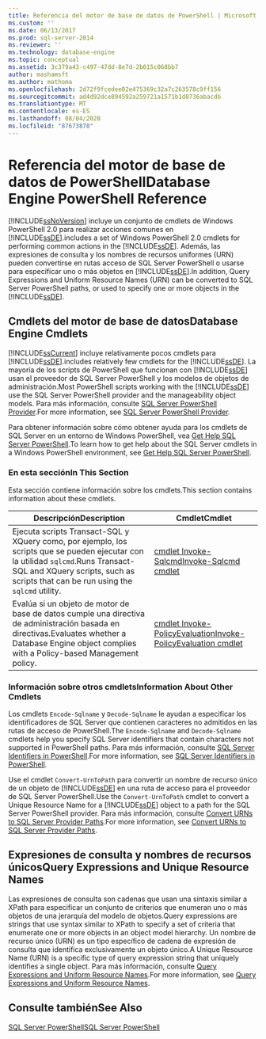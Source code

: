 ```yaml
---
title: Referencia del motor de base de datos de PowerShell | Microsoft Docs
ms.custom: ''
ms.date: 06/13/2017
ms.prod: sql-server-2014
ms.reviewer: ''
ms.technology: database-engine
ms.topic: conceptual
ms.assetid: 3c379a43-c497-47dd-8e7d-2b015c068bb7
author: mashamsft
ms.author: mathoma
ms.openlocfilehash: 2d72f9fcedee02e475369c32a7c263578c9ff156
ms.sourcegitcommit: ad4d92dce894592a259721a1571b1d8736abacdb
ms.translationtype: MT
ms.contentlocale: es-ES
ms.lasthandoff: 08/04/2020
ms.locfileid: "87673878"
---
```

# <a name="database-engine-powershell-reference"></a><span data-ttu-id="af753-102">Referencia del motor de base de datos de PowerShell</span><span class="sxs-lookup"><span data-stu-id="af753-102">Database Engine PowerShell Reference</span></span>
  [!INCLUDE[ssNoVersion](../includes/ssnoversion-md.md)] <span data-ttu-id="af753-103">incluye un conjunto de cmdlets de Windows PowerShell 2.0 para realizar acciones comunes en [!INCLUDE[ssDE](../includes/ssde-md.md)].</span><span class="sxs-lookup"><span data-stu-id="af753-103">includes a set of Windows PowerShell 2.0 cmdlets for performing common actions in the [!INCLUDE[ssDE](../includes/ssde-md.md)].</span></span> <span data-ttu-id="af753-104">Además, las expresiones de consulta y los nombres de recursos uniformes (URN) pueden convertirse en rutas acceso de SQL Server PowerShell o usarse para especificar uno o más objetos en [!INCLUDE[ssDE](../includes/ssde-md.md)].</span><span class="sxs-lookup"><span data-stu-id="af753-104">In addition, Query Expressions and Uniform Resource Names (URN) can be converted to SQL Server PowerShell paths, or used to specify one or more objects in the [!INCLUDE[ssDE](../includes/ssde-md.md)].</span></span>  
  
## <a name="database-engine-cmdlets"></a><span data-ttu-id="af753-105">Cmdlets del motor de base de datos</span><span class="sxs-lookup"><span data-stu-id="af753-105">Database Engine Cmdlets</span></span>  
 [!INCLUDE[ssCurrent](../includes/sscurrent-md.md)] <span data-ttu-id="af753-106">incluye relativamente pocos cmdlets para [!INCLUDE[ssDE](../includes/ssde-md.md)].</span><span class="sxs-lookup"><span data-stu-id="af753-106">includes relatively few cmdlets for the [!INCLUDE[ssDE](../includes/ssde-md.md)].</span></span> <span data-ttu-id="af753-107">La mayoría de los scripts de PowerShell que funcionan con [!INCLUDE[ssDE](../includes/ssde-md.md)] usan el proveedor de SQL Server PowerShell y los modelos de objetos de administración.</span><span class="sxs-lookup"><span data-stu-id="af753-107">Most PowerShell scripts working with the [!INCLUDE[ssDE](../includes/ssde-md.md)] use the SQL Server PowerShell provider and the manageability object models.</span></span> <span data-ttu-id="af753-108">Para más información, consulte [SQL Server PowerShell Provider](../powershell/sql-server-powershell-provider.md).</span><span class="sxs-lookup"><span data-stu-id="af753-108">For more information, see [SQL Server PowerShell Provider](../powershell/sql-server-powershell-provider.md).</span></span>  
  
 <span data-ttu-id="af753-109">Para obtener información sobre cómo obtener ayuda para los cmdlets de SQL Server en un entorno de Windows PowerShell, vea [Get Help SQL Server PowerShell](../powershell/sql-server-powershell.md).</span><span class="sxs-lookup"><span data-stu-id="af753-109">To learn how to get help about the SQL Server cmdlets in a Windows PowerShell environment, see [Get Help SQL Server PowerShell](../powershell/sql-server-powershell.md).</span></span>  
  
### <a name="in-this-section"></a><span data-ttu-id="af753-110">En esta sección</span><span class="sxs-lookup"><span data-stu-id="af753-110">In This Section</span></span>  
 <span data-ttu-id="af753-111">Esta sección contiene información sobre los cmdlets.</span><span class="sxs-lookup"><span data-stu-id="af753-111">This section contains information about these cmdlets.</span></span>  
  
|<span data-ttu-id="af753-112">Descripción</span><span class="sxs-lookup"><span data-stu-id="af753-112">Description</span></span>|<span data-ttu-id="af753-113">Cmdlet</span><span class="sxs-lookup"><span data-stu-id="af753-113">Cmdlet</span></span>|  
|-----------------|------------|  
|<span data-ttu-id="af753-114">Ejecuta scripts Transact-SQL y XQuery como, por ejemplo, los scripts que se pueden ejecutar con la utilidad `sqlcmd`.</span><span class="sxs-lookup"><span data-stu-id="af753-114">Runs Transact-SQL and XQuery scripts, such as scripts that can be run using the `sqlcmd` utility.</span></span>|[<span data-ttu-id="af753-115">cmdlet Invoke-Sqlcmd</span><span class="sxs-lookup"><span data-stu-id="af753-115">Invoke-Sqlcmd cmdlet</span></span>](../../2014/database-engine/invoke-sqlcmd-cmdlet.md)|  
|<span data-ttu-id="af753-116">Evalúa si un objeto de motor de base de datos cumple una directiva de administración basada en directivas.</span><span class="sxs-lookup"><span data-stu-id="af753-116">Evaluates whether a Database Engine object complies with a Policy-based Management policy.</span></span>|[<span data-ttu-id="af753-117">cmdlet Invoke-PolicyEvaluation</span><span class="sxs-lookup"><span data-stu-id="af753-117">Invoke-PolicyEvaluation cmdlet</span></span>](../../2014/database-engine/invoke-policyevaluation-cmdlet.md)|  
  
### <a name="information-about-other-cmdlets"></a><span data-ttu-id="af753-118">Información sobre otros cmdlets</span><span class="sxs-lookup"><span data-stu-id="af753-118">Information About Other Cmdlets</span></span>  
 <span data-ttu-id="af753-119">Los cmdlets `Encode-Sqlname` y `Decode-Sqlname` le ayudan a especificar los identificadores de SQL Server que contienen caracteres no admitidos en las rutas de acceso de PowerShell.</span><span class="sxs-lookup"><span data-stu-id="af753-119">The `Encode-Sqlname` and `Decode-Sqlname` cmdlets help you specify SQL Server identifiers that contain characters not supported in PowerShell paths.</span></span> <span data-ttu-id="af753-120">Para más información, consulte [SQL Server Identifiers in PowerShell](../powershell/sql-server-identifiers-in-powershell.md).</span><span class="sxs-lookup"><span data-stu-id="af753-120">For more information, see [SQL Server Identifiers in PowerShell](../powershell/sql-server-identifiers-in-powershell.md).</span></span>  
  
 <span data-ttu-id="af753-121">Use el cmdlet `Convert-UrnToPath` para convertir un nombre de recurso único de un objeto de [!INCLUDE[ssDE](../includes/ssde-md.md)] en una ruta de acceso para el proveedor de SQL Server PowerShell.</span><span class="sxs-lookup"><span data-stu-id="af753-121">Use the `Convert-UrnToPath` cmdlet to convert a Unique Resource Name for a [!INCLUDE[ssDE](../includes/ssde-md.md)] object to a path for the SQL Server PowerShell provider.</span></span> <span data-ttu-id="af753-122">Para más información, consulte [Convert URNs to SQL Server Provider Paths](../../2014/database-engine/convert-urns-to-sql-server-provider-paths.md).</span><span class="sxs-lookup"><span data-stu-id="af753-122">For more information, see [Convert URNs to SQL Server Provider Paths](../../2014/database-engine/convert-urns-to-sql-server-provider-paths.md).</span></span>  
  
## <a name="query-expressions-and-unique-resource-names"></a><span data-ttu-id="af753-123">Expresiones de consulta y nombres de recursos únicos</span><span class="sxs-lookup"><span data-stu-id="af753-123">Query Expressions and Unique Resource Names</span></span>  
 <span data-ttu-id="af753-124">Las expresiones de consulta son cadenas que usan una sintaxis similar a XPath para especificar un conjunto de criterios que enumeran uno o más objetos de una jerarquía del modelo de objetos.</span><span class="sxs-lookup"><span data-stu-id="af753-124">Query expressions are strings that use syntax similar to XPath to specify a set of criteria that enumerate one or more objects in an object model hierarchy.</span></span> <span data-ttu-id="af753-125">Un nombre de recurso único (URN) es un tipo específico de cadena de expresión de consulta que identifica exclusivamente un objeto único.</span><span class="sxs-lookup"><span data-stu-id="af753-125">A Unique Resource Name (URN) is a specific type of query expression string that uniquely identifies a single object.</span></span> <span data-ttu-id="af753-126">Para más información, consulte [Query Expressions and Uniform Resource Names](../powershell/query-expressions-and-uniform-resource-names.md).</span><span class="sxs-lookup"><span data-stu-id="af753-126">For more information, see [Query Expressions and Uniform Resource Names](../powershell/query-expressions-and-uniform-resource-names.md).</span></span>  
  
## <a name="see-also"></a><span data-ttu-id="af753-127">Consulte también</span><span class="sxs-lookup"><span data-stu-id="af753-127">See Also</span></span>  
 [<span data-ttu-id="af753-128">SQL Server PowerShell</span><span class="sxs-lookup"><span data-stu-id="af753-128">SQL Server PowerShell</span></span>](../powershell/sql-server-powershell.md)  
  
  
